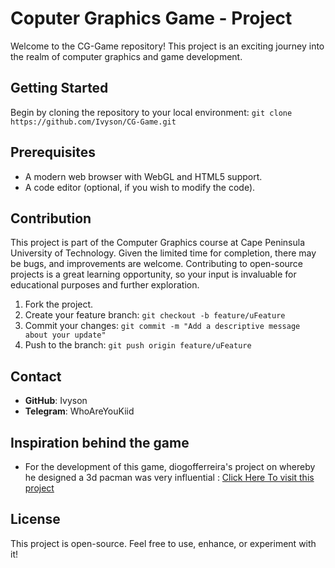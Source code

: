 # Coputer Graphics Game - Project

Welcome to the CG-Game repository! This project is an exciting journey into the realm of computer graphics and game development.

## Getting Started

Begin by cloning the repository to your local environment: `git clone https://github.com/Ivyson/CG-Game.git`

## Prerequisites

- A modern web browser with WebGL and HTML5 support.
- A code editor (optional, if you wish to modify the code).

## Contribution

This project is part of the Computer Graphics course at Cape Peninsula University of Technology. Given the limited time for completion, there may be bugs, and improvements are welcome. Contributing to open-source projects is a great learning opportunity, so your input is invaluable for educational purposes and further exploration.

1. Fork the project.
2. Create your feature branch: `git checkout -b feature/uFeature`
3. Commit your changes: `git commit -m "Add a descriptive message about your update"`
4. Push to the branch: `git push origin feature/uFeature`

## Contact

- **GitHub**: Ivyson
- **Telegram**: WhoAreYouKiid
## Inspiration behind the game
- For the development of this game, diogofferreira's project on whereby he designed a 3d pacman was very influential : <a href="https://github.com/diogofferreira/pacman-3d.git" alt = "diogofferreira">Click Here To visit this project</a>


## License
This project is open-source. Feel free to use, enhance, or experiment with it!
